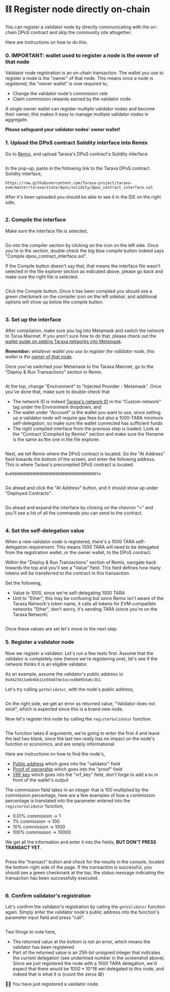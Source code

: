 # ⛓ Register node directly on-chain

You can register a validator node by directly communicating with the on-chain DPoS contract and skip the community site altogether.&#x20;

Here are instructions on how to do this.&#x20;



### 0.  IMPORTANT: wallet used to register a node is the owner of that node

Validator node registration is an on-chain transaction. The wallet you use to register a node is the "owner" of that node. This means once a node is registered, the "owner wallet" is now required to,&#x20;

* Change the validator node's commission rate
* Claim commission rewards earned by the validator node

A single owner wallet can register multiple validator nodes and become their owner, this makes it easy to manage multiple validator nodes in aggregate.&#x20;

**Please safeguard your validator nodes' owner wallet!**&#x20;



### 1.  Upload the DPoS contract Solidity interface into Remix

Go to [Remix](https://remix.ethereum.org/), and upload Taraxa's DPoS contract's Solidity interface.&#x20;

<figure><img src="../.gitbook/assets/image (13).png" alt=""><figcaption></figcaption></figure>

In the pop-up, paste in the following link to the Taraxa DPoS contract Solidity interface,&#x20;

```
https://raw.githubusercontent.com/Taraxa-project/taraxa-evm/master/taraxa/state/dpos/solidity/dpos_contract_interface.sol
```

After it's been uploaded you should be able to see it in the IDE on the right side,&#x20;

<figure><img src="../.gitbook/assets/image (2).png" alt=""><figcaption></figcaption></figure>

### 2.  Compile the interface&#x20;

Make sure the interface file is selected,&#x20;

<figure><img src="../.gitbook/assets/image (29).png" alt=""><figcaption></figcaption></figure>

Go into the compiler section by clicking on the icon on the left side. Once you're in the section, double check the big blue compile button indeed says "Compile dpos\_contract\_interface.sol".&#x20;

If the Compile button doesn't say that, that means the interface file wasn't selected in the file explorer section as indicated above, please go back and make sure the right file is selected.&#x20;

<figure><img src="../.gitbook/assets/image (25).png" alt=""><figcaption></figcaption></figure>

Click the Compile button. Once it has been compiled you should see a green checkmark on the compiler icon on the left sidebar, and additional options will show up below the compile button.&#x20;

<figure><img src="../.gitbook/assets/image (1).png" alt=""><figcaption></figcaption></figure>

### 3.  Set up the interface&#x20;

After compilation, make sure you log into Metamask and switch the network to Tarxa Mainnet. If you aren't sure how to do that, please check out the [wallet guide on adding Taraxa networks into Metamask](register-node-directly-on-chain.md).&#x20;

_**Remember:** whatever wallet you use to register the validator node, this wallet is the_ [_owner of that node_](register-node-directly-on-chain.md#0.-important-wallet-used-to-register-a-node-is-the-owner-of-that-node)_._&#x20;

Once you've switched your Metamask to the Taraxa Mainnet, go to the "Deploy & Run Transactions" section in Remix.&#x20;

<figure><img src="../.gitbook/assets/image (22).png" alt=""><figcaption></figcaption></figure>

At the top, change "Environment" to "Injected Provider - Metamask". Once you've done that, make sure to double-check that&#x20;

* The network ID is indeed [Taraxa's network ID](../wallet/taraxas-network-connection-details.md) in the "Custom network" tag  under the Environment dropdown, and&#x20;
* The wallet under "Account" is the wallet you want to use, since setting up a validator node will require gas fees but also a 1000-TARA minimum self-delegation, so make sure the wallet connected has sufficient funds
* The right compiled interface from the previous step is loaded. Look at the "Contract (Compiled by Remix)" section and make sure the filename is the same as the one in the file explorer.&#x20;

<figure><img src="../.gitbook/assets/image (18).png" alt=""><figcaption></figcaption></figure>

Next, we tell Remix where the DPoS contract is located. Go the "At Address" field towards the bottom of the screen, and enter the following address. This is where Taraxa's precompiled DPoS contract is located.&#x20;

```
0x00000000000000000000000000000000000000fe
```

<figure><img src="../.gitbook/assets/image (3) (1).png" alt=""><figcaption></figcaption></figure>

Go ahead and click the "At Address" button, and it should show up under "Deployed Contracts".&#x20;

<figure><img src="../.gitbook/assets/image (28).png" alt=""><figcaption></figcaption></figure>

Go ahead and expand the interface by clicking on the chevron ">" and you'll see a list of all the commands you can send to the contract.&#x20;

<figure><img src="../.gitbook/assets/image (5).png" alt=""><figcaption></figcaption></figure>

### 4.  Set the self-delegation value&#x20;

When a new validator node is registered, there's a 1000 TARA self-delegation requirement. This means 1000 TARA will need to be delegated from the registration wallet, or the owner wallet, to the DPoS contract.&#x20;

Within the "Deploy & Run Transactions" section of Remix, navigate back towards the top and you'll see a "Value" field. This field defines how many tokens will be transferred to the contract in this transaction.&#x20;

Set the following,&#x20;

* Value to 1000, since we're self-delegating 1000 TARA
* Unit to "Ether", this may be confusing but since Remix isn't aware of the Taraxa Network's token name, it calls all tokens for EVM-compatible networks "Ether", don't worry, it's sending TARA (since you're on the Taraxa Network)

<figure><img src="../.gitbook/assets/image (19).png" alt=""><figcaption></figcaption></figure>

Once these values are set let's move to the next step.&#x20;



### 5.  Register a validator node

Now we register a validator. Let's run a few tests first. Assume that the validator is completely new (hence we're registering one), let's see if the network thinks it is an eligible validator.&#x20;

As an example, assume the validator's public address is:  `0xd423413a6b4bb11e584d7de3acce40d95da6c3b1`.

Let's try calling `getValidator`, with the node's public address,&#x20;

<figure><img src="../.gitbook/assets/image (27).png" alt=""><figcaption></figcaption></figure>

On the right side, we get an error as returned value, "Validator does not exist", which is expected since this is a brand new node.&#x20;

Now let's register this node by calling the `registerValidator` function.&#x20;

<figure><img src="../.gitbook/assets/image (26).png" alt=""><figcaption></figcaption></figure>

The function takes 6 arguments, we're going to enter the first 4 and leave the last two blank, since the last two really has no impact on the node's function or economics, and are simply informational.&#x20;

Here are instructions on how to find the node's,&#x20;

* [Public address](https://docs.taraxa.io/node-setup/node\_address) which goes into the "validator" field
* [Proof of ownership](../node-setup/proof\_owership.md) which goes into the "proof" field
* [VRF key](../node-setup/vrf\_key.md) which goes into the "vrf\_key" field, don't forge to add a `0x` in front of the wallet's output

The commission field takes in an integer that is 100 multiplied by the commission percentage, here are a few examples of how a commission percentage is translated into the parameter entered into the `registerValidator` function,&#x20;

* 0.01% commission -> 1&#x20;
* 1% commission -> 100
* 10% commission -> 1000
* 100% commission -> 10000

We get all the information and enter it into the fields, **BUT DON'T PRESS TRANSACT YET**.&#x20;

<figure><img src="../.gitbook/assets/image (2) (3).png" alt=""><figcaption></figcaption></figure>

Press the "transact" button and check for the results in the console, located the bottom-right side of the page. If the transaction is successful, you should see a green checkmark at the top, the status message indicating the transaction has been successfully executed.&#x20;

<figure><img src="../.gitbook/assets/image (8).png" alt=""><figcaption></figcaption></figure>

### 6.  Confirm validator's registration

Let's confirm the validator's registration by calling the `getValidator` function again. Simply enter the validator node's public address into the function's parameter input field and press "call".&#x20;

<figure><img src="../.gitbook/assets/image (24).png" alt=""><figcaption></figcaption></figure>

Two things to note here,&#x20;

* The returned value at the bottom is not an error, which means the validator has been registered&#x20;
* Part of the returned value is an 256-bit unsigned integer that indicates the current delegation (see underlined number in the screenshot above). Since we just registered the node with a 1000 TARA delegation, we'd expect that there would be 1000 \* 10^18 wei delegated to this node, and indeed that is what it is (count the zeros :smile:)&#x20;

:tada::tada: You have just registered a validator node.&#x20;

